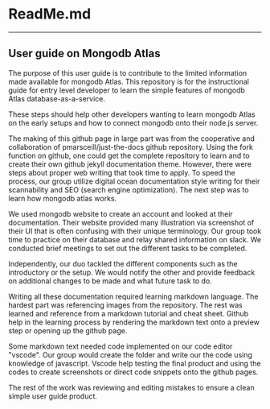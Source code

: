 # ReadMe.md
---
## User guide on Mongodb Atlas

The purpose of this user guide is to contribute to the limited information made available for mongodb Atlas. This repository is for the instructional guide for entry level developer to learn the simple features of mongodb Atlas database-as-a-service. 



These steps should help other developers wanting to learn mongodb Atlas on the early setups and how to connect mongodb onto their node.js server. 


The making of this github page in large part was from the cooperative and collaboration of pmarsceill/just-the-docs github repository. Using the fork function on github, one could get the complete repository to learn and to create their own github jekyll documentation theme. However, there were steps about proper web writing that took time to apply. To speed the process, our group utilize digital ocean documentation style writing for their scannability and SEO (search engine optimization). The next step was to learn how mongodb atlas works.

We used mongodb website to create an account and looked at their documentation. Their website provided many illustration via screenshot of their UI that is often confusing with their unique terminology. Our group took time to practice on their database and relay shared information on slack. We conducted brief meetings to set out the different tasks to be completed. 

Independently, our duo tackled the different components such as the introductory or the setup. We would notify the other and provide feedback on additional changes to be made and what future task to do. 

Writing all these documentation required learning markdown language. The hardest part was referencing images from the repository. The rest was learned and reference from a markdown tutorial and cheat sheet. Github help in the learning process by rendering the markdown text onto a preview step or opening up the github page. 

Some markdown text needed code implemented on our code editor "vscode". Our group would create the folder and write our the code using knowledge of javascript. Vscode help testing the final product and using the codes to create screenshots or direct code snippets onto the github pages.

The rest of the work was reviewing and editing mistakes to ensure a clean simple user guide product.


